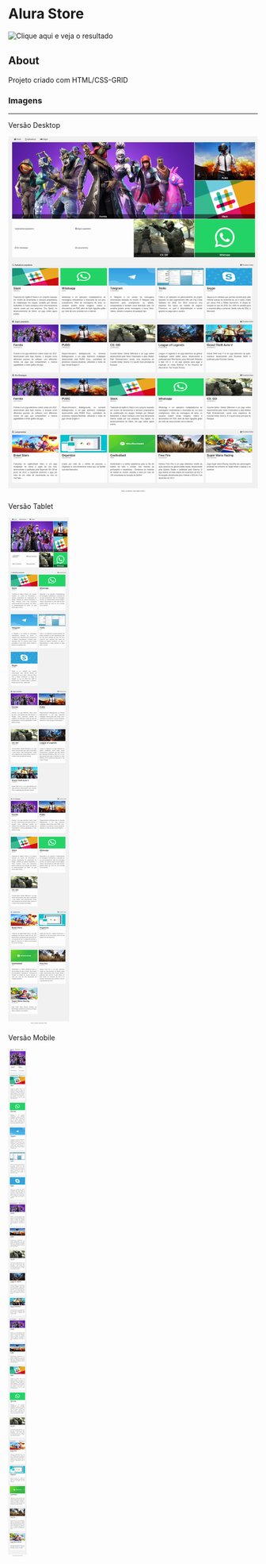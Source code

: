 # Alura Store

![Clique aqui e veja o resultado](https://rubendvb.github.io/alura-store-grid/)

## About <a name = "about"></a>

Projeto criado com HTML/CSS-GRID

### Imagens

---

Versão Desktop

![Desktop](/assets/img/prints/alura-store-desktop.png)

Versão Tablet

![Tablet](/assets/img/prints/alura-store-tablet.png)

Versão Mobile

![Mobile](assets/img/prints/alura-store-mobile.png)
